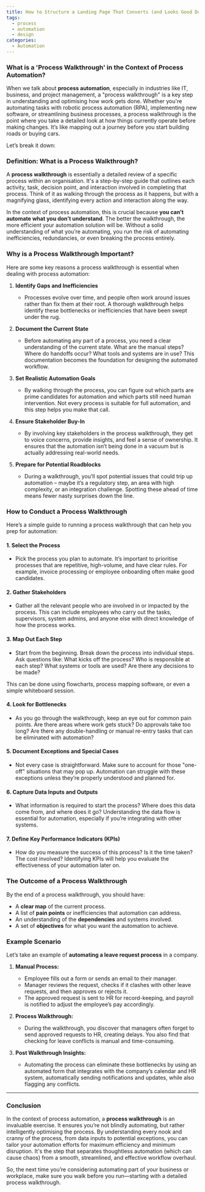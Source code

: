 ```yaml
---
title: How to Structure a Landing Page That Converts (and Looks Good Doing It!)
tags:
  - process
  - automation
  - design
categories:
  - Automation
---
```

### What is a 'Process Walkthrough' in the Context of Process Automation?

When we talk about **process automation**, especially in industries like IT, business, and project management, a "process walkthrough" is a key step in understanding and optimising how work gets done. Whether you're automating tasks with robotic process automation (RPA), implementing new software, or streamlining business processes, a process walkthrough is the point where you take a detailed look at how things currently operate before making changes. It’s like mapping out a journey before you start building roads or buying cars.

Let’s break it down:

### Definition: What is a Process Walkthrough?

A **process walkthrough** is essentially a detailed review of a specific process within an organisation. It's a step-by-step guide that outlines each activity, task, decision point, and interaction involved in completing that process. Think of it as walking through the process as it happens, but with a magnifying glass, identifying every action and interaction along the way.

In the context of process automation, this is crucial because **you can’t automate what you don’t understand**. The better the walkthrough, the more efficient your automation solution will be. Without a solid understanding of what you’re automating, you run the risk of automating inefficiencies, redundancies, or even breaking the process entirely.

### Why is a Process Walkthrough Important?

Here are some key reasons a process walkthrough is essential when dealing with process automation:

1. **Identify Gaps and Inefficiencies**
   - Processes evolve over time, and people often work around issues rather than fix them at their root. A thorough walkthrough helps identify these bottlenecks or inefficiencies that have been swept under the rug.
   
2. **Document the Current State**
   - Before automating any part of a process, you need a clear understanding of the current state. What are the manual steps? Where do handoffs occur? What tools and systems are in use? This documentation becomes the foundation for designing the automated workflow.

3. **Set Realistic Automation Goals**
   - By walking through the process, you can figure out which parts are prime candidates for automation and which parts still need human intervention. Not every process is suitable for full automation, and this step helps you make that call.

4. **Ensure Stakeholder Buy-In**
   - By involving key stakeholders in the process walkthrough, they get to voice concerns, provide insights, and feel a sense of ownership. It ensures that the automation isn’t being done in a vacuum but is actually addressing real-world needs.

5. **Prepare for Potential Roadblocks**
   - During a walkthrough, you’ll spot potential issues that could trip up automation – maybe it’s a regulatory step, an area with high complexity, or an integration challenge. Spotting these ahead of time means fewer nasty surprises down the line.

### How to Conduct a Process Walkthrough

Here’s a simple guide to running a process walkthrough that can help you prep for automation:

#### 1. **Select the Process**
   - Pick the process you plan to automate. It’s important to prioritise processes that are repetitive, high-volume, and have clear rules. For example, invoice processing or employee onboarding often make good candidates.

#### 2. **Gather Stakeholders**
   - Gather all the relevant people who are involved in or impacted by the process. This can include employees who carry out the tasks, supervisors, system admins, and anyone else with direct knowledge of how the process works.

#### 3. **Map Out Each Step**
   - Start from the beginning. Break down the process into individual steps. Ask questions like: What kicks off the process? Who is responsible at each step? What systems or tools are used? Are there any decisions to be made? 

   This can be done using flowcharts, process mapping software, or even a simple whiteboard session.

#### 4. **Look for Bottlenecks**
   - As you go through the walkthrough, keep an eye out for common pain points. Are there areas where work gets stuck? Do approvals take too long? Are there any double-handling or manual re-entry tasks that can be eliminated with automation?

#### 5. **Document Exceptions and Special Cases**
   - Not every case is straightforward. Make sure to account for those "one-off" situations that may pop up. Automation can struggle with these exceptions unless they’re properly understood and planned for.

#### 6. **Capture Data Inputs and Outputs**
   - What information is required to start the process? Where does this data come from, and where does it go? Understanding the data flow is essential for automation, especially if you’re integrating with other systems.

#### 7. **Define Key Performance Indicators (KPIs)**
   - How do you measure the success of this process? Is it the time taken? The cost involved? Identifying KPIs will help you evaluate the effectiveness of your automation later on.

### The Outcome of a Process Walkthrough

By the end of a process walkthrough, you should have:
- A **clear map** of the current process.
- A list of **pain points** or inefficiencies that automation can address.
- An understanding of the **dependencies** and systems involved.
- A set of **objectives** for what you want the automation to achieve.

### Example Scenario

Let’s take an example of **automating a leave request process** in a company.

1. **Manual Process:**
   - Employee fills out a form or sends an email to their manager.
   - Manager reviews the request, checks if it clashes with other leave requests, and then approves or rejects it.
   - The approved request is sent to HR for record-keeping, and payroll is notified to adjust the employee’s pay accordingly.

2. **Process Walkthrough:**
   - During the walkthrough, you discover that managers often forget to send approved requests to HR, creating delays. You also find that checking for leave conflicts is manual and time-consuming.

3. **Post Walkthrough Insights:**
   - Automating the process can eliminate these bottlenecks by using an automated form that integrates with the company’s calendar and HR system, automatically sending notifications and updates, while also flagging any conflicts.

---

### Conclusion

In the context of process automation, a **process walkthrough** is an invaluable exercise. It ensures you’re not blindly automating, but rather intelligently optimising the process. By understanding every nook and cranny of the process, from data inputs to potential exceptions, you can tailor your automation efforts for maximum efficiency and minimum disruption. It's the step that separates thoughtless automation (which can cause chaos) from a smooth, streamlined, and effective workflow overhaul.

So, the next time you’re considering automating part of your business or workplace, make sure you walk before you run—starting with a detailed process walkthrough.